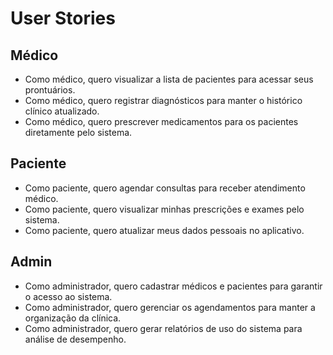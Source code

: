 # User Stories

## Médico
- Como médico, quero visualizar a lista de pacientes para acessar seus prontuários.
- Como médico, quero registrar diagnósticos para manter o histórico clínico atualizado.
- Como médico, quero prescrever medicamentos para os pacientes diretamente pelo sistema.

## Paciente
- Como paciente, quero agendar consultas para receber atendimento médico.
- Como paciente, quero visualizar minhas prescrições e exames pelo sistema.
- Como paciente, quero atualizar meus dados pessoais no aplicativo.

## Admin
- Como administrador, quero cadastrar médicos e pacientes para garantir o acesso ao sistema.
- Como administrador, quero gerenciar os agendamentos para manter a organização da clínica.
- Como administrador, quero gerar relatórios de uso do sistema para análise de desempenho.

